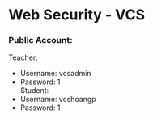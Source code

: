 # Web Security - VCS<br/>
### Public Account:<br/>
Teacher: <br/>
- Username: vcsadmin<br/> 
- Password: 1<br/>
Student:<br/>
- Username: vcshoangp<br/>
- Password: 1<br/>
